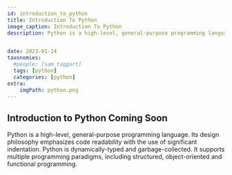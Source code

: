 ```yaml
---
id: introduction_to_python
title: Introduction To Python
image_caption: Introduction To Python
description: Python is a high-level, general-purpose programming language. Its design philosophy emphasizes code readability with the use of significant indentation. Python is dynamically-typed and garbage-collected.


date: 2023-01-14
taxonomies:
  #people: [sam_taggart]
  tags: [python]
  categories: [python]
extra:
    imgPath: python.png
---
```


## Introduction to Python Coming Soon

Python is a high-level, general-purpose programming language. Its design philosophy emphasizes code readability with the use of significant indentation. Python is dynamically-typed and garbage-collected. It supports multiple programming paradigms, including structured, object-oriented and functional programming.

